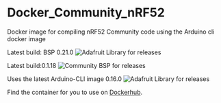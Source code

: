 # Docker_Community_nRF52
Docker image for compiling nRF52 Community code using the Arduino cli docker image 

Latest build: BSP 0.21.0 ![Adafruit Library for releases](https://img.shields.io/github/release/adafruit/Adafruit_nRF52_Arduino.svg) 

Latest build:0.1.18 ![Community BSP for releases](https://img.shields.io/github/release/jpconstantineau/Community_nRF52_Arduino.svg) 

Uses the latest Arduino-CLI image 0.16.0 ![Adafruit Library for releases](https://img.shields.io/github/v/release/arduino/arduino-cli.svg)

Find the container for you to use on [Dockerhub](https://hub.docker.com/r/jpconstantineau/arduino-cli-community-nrf52).

